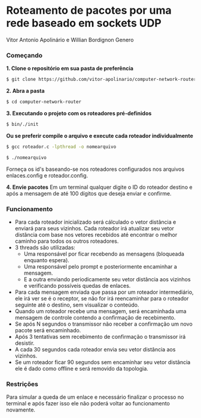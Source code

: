# Roteamento de pacotes por uma rede baseado em sockets UDP
Vitor Antonio Apolinário e Willian Bordignon Genero

### Começando

**1. Clone o repositório em sua pasta de preferência**
```sh
$ git clone https://github.com/vitor-apolinario/computer-network-router.git
```

**2. Abra a pasta**
```sh
$ cd computer-network-router
```

**3. Executando o projeto com os roteadores pré-definidos**
 ```sh
$ bin/./init
```

**Ou se preferir compile o arquivo e execute cada roteador individualmente**
 ```sh
$ gcc roteador.c -lpthread -o nomearquivo
```
 ```sh
$ ./nomearquivo
```
Forneça os id's baseando-se nos roteadores configurados nos arquivos enlaces.config e roteador.config.

**4. Envie pacotes**
Em um terminal qualquer digite o ID do roteador destino e após a mensagem de até 100 dígitos que deseja enviar e confirme.

### Funcionamento
- Para cada roteador inicializado será cálculado o vetor distância e enviará para seus vizinhos. Cada roteador irá atualizar seu vetor distância com base nos vetores recebidos até encontrar o melhor caminho para todos os outros roteadores.
- 3 threads são utilizadas:
	-  Uma responsável por ficar recebendo as mensagens (bloqueada enquanto espera).
	-  Uma responsável pelo prompt e posteriormente encaminhar a mensagem.
	-  E a outra enviando periodicamente seu vetor distância aos vizinhos e verificando possíveis quedas de enlaces.
- Para cada mensagem enviada que passa por um roteador intermediário, ele irá ver se é o receptor, se não for irá reencaminhar para o roteador seguinte até o destino, sem visualizar o conteúdo.
- Quando um roteador recebe uma mensagem, será encaminhada uma mensagem de controle contendo a confirmação de recebimento.
- Se após N segundos o transmissor não receber a confirmação um novo pacote será encaminhado.
- Após 3 tentativas sem recebimento de confirmação o transmissor irá desistir.
- A cada 30 segundos cada roteador envia seu vetor distância aos vizinhos.
- Se um roteador ficar 90 segundos sem encaminhar seu vetor distância ele é dado como offline e será removido da topologia.

### Restrições
Para simular a queda de um enlace e necessário finalizar o processo no terminal e após fazer isso ele não poderá voltar ao funcionamento novamente.
